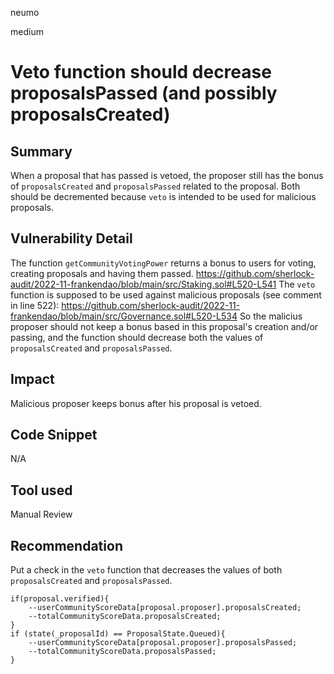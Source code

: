 neumo

medium

# Veto function should decrease proposalsPassed (and possibly proposalsCreated)

## Summary
When a proposal that has passed is vetoed, the proposer still has the bonus of `proposalsCreated` and `proposalsPassed` related to the proposal. Both should be decremented because `veto` is intended to be used for malicious proposals.

## Vulnerability Detail
The function `getCommunityVotingPower` returns a bonus to users for voting, creating proposals and having them passed.
https://github.com/sherlock-audit/2022-11-frankendao/blob/main/src/Staking.sol#L520-L541
The `veto` function is supposed to be used against malicious proposals (see comment in line 522):
https://github.com/sherlock-audit/2022-11-frankendao/blob/main/src/Governance.sol#L520-L534
So the malicius proposer should not keep a bonus based in this proposal's creation and/or passing, and the function should decrease both the values of `proposalsCreated` and `proposalsPassed`. 

## Impact
Malicious proposer keeps bonus after his proposal is vetoed.

## Code Snippet
N/A

## Tool used

Manual Review

## Recommendation
Put a check in the `veto` function that decreases the values of both  `proposalsCreated` and `proposalsPassed`.
```solidity
if(proposal.verified){
	--userCommunityScoreData[proposal.proposer].proposalsCreated;
	--totalCommunityScoreData.proposalsCreated;
}
if (state(_proposalId) == ProposalState.Queued){
	--userCommunityScoreData[proposal.proposer].proposalsPassed;
	--totalCommunityScoreData.proposalsPassed;
}
```
